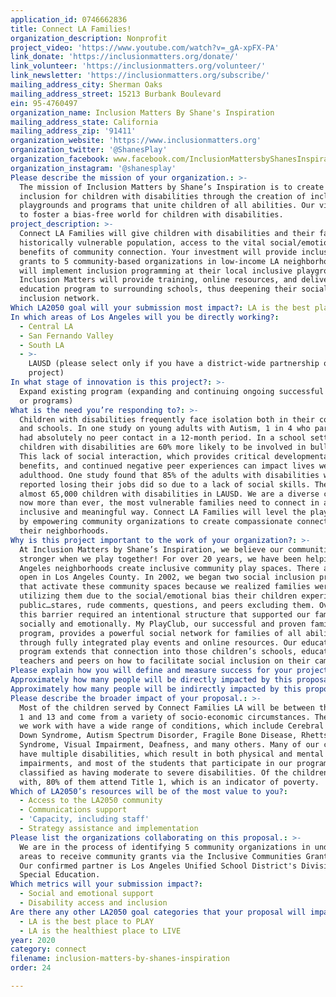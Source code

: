 ```yaml
---
application_id: 0746662836
title: Connect LA Families!
organization_description: Nonprofit
project_video: 'https://www.youtube.com/watch?v=_gA-xpFX-PA'
link_donate: 'https://inclusionmatters.org/donate/'
link_volunteer: 'https://inclusionmatters.org/volunteer/'
link_newsletter: 'https://inclusionmatters.org/subscribe/'
mailing_address_city: Sherman Oaks
mailing_address_street: 15213 Burbank Boulevard
ein: 95-4760497
organization_name: Inclusion Matters By Shane's Inspiration
mailing_address_state: California
mailing_address_zip: '91411'
organization_website: 'https://www.inclusionmatters.org'
organization_twitter: '@ShanesPlay'
organization_facebook: www.facebook.com/InclusionMattersbyShanesInspiration
organization_instagram: '@shanesplay'
Please describe the mission of your organization.: >-
  The mission of Inclusion Matters by Shane’s Inspiration is to create social
  inclusion for children with disabilities through the creation of inclusive
  playgrounds and programs that unite children of all abilities. Our vision is
  to foster a bias-free world for children with disabilities.
project_description: >-
  Connect LA Families will give children with disabilities and their families, a
  historically vulnerable population, access to the vital social/emotional
  benefits of community connection. Your investment will provide inclusion
  grants to 5 community-based organizations in low-income LA neighborhoods who
  will implement inclusion programming at their local inclusive playgrounds.
  Inclusion Matters will provide training, online resources, and deliver our
  education program to surrounding schools, thus deepening their social
  inclusion network.
Which LA2050 goal will your submission most impact?: LA is the best place to CONNECT
In which areas of Los Angeles will you be directly working?:
  - Central LA
  - San Fernando Valley
  - South LA
  - >-
    LAUSD (please select only if you have a district-wide partnership or
    project)
In what stage of innovation is this project?: >-
  Expand existing program (expanding and continuing ongoing successful projects
  or programs)
What is the need you’re responding to?: >-
  Children with disabilities frequently face isolation both in their communities
  and schools. In one study on young adults with Autism, 1 in 4 who participated
  had absolutely no peer contact in a 12-month period. In a school setting,
  children with disabilities are 60% more likely to be involved in bullying.
  This lack of social interaction, which provides critical developmental
  benefits, and continued negative peer experiences can impact lives well into
  adulthood. One study found that 85% of the adults with disabilities who
  reported losing their jobs did so due to a lack of social skills. There are
  almost 65,000 children with disabilities in LAUSD. We are a diverse city, and
  now more than ever, the most vulnerable families need to connect in a truly
  inclusive and meaningful way. Connect LA Families will level the playing field
  by empowering community organizations to create compassionate connections in
  their neighborhoods.
Why is this project important to the work of your organization?: >-
  At Inclusion Matters by Shane’s Inspiration, we believe our communities are
  stronger when we play together! For over 20 years, we have been helping Los
  Angeles neighborhoods create inclusive community play spaces. There are 42
  open in Los Angeles County. In 2002, we began two social inclusion programs
  that activate these community spaces because we realized families were not
  utilizing them due to the social/emotional bias their children experienced in
  public…stares, rude comments, questions, and peers excluding them. Overcoming
  this barrier required an intentional structure that supported our families
  socially and emotionally. My PlayClub, our successful and proven family
  program, provides a powerful social network for families of all abilities
  through fully integrated play events and online resources. Our education
  program extends that connection into those children’s schools, educating their
  teachers and peers on how to facilitate social inclusion on their campuses.
Please explain how you will define and measure success for your project.: "We are scaling up My PlayClub, which has been a social lifeline for thousands of families since we began delivering it, in communities throughout Los Angeles by partnering with 5 non-profit organizations (grantee) in low-income, diverse communities to replicate the program. Each will receive:\n\n-A $5,000 inclusion grant to implement the program,\n- Staff, parent, and volunteer social inclusion training both in-person and online,\n-Together, We Are Able implementation by our staff in their local schools,\n- Sustainability planning support in the areas of fundraising, events, and social media messaging/outreach for families with disabilities.\n\nSuccess will be defined as:\n•\tA minimum of 8 inclusive play events held by the grantees at 5 identified inclusive playgrounds over the grant period (40 total)\n•\tA community inclusion review at each grantee’s organization and gaps in inclusion identified for families of children with disabilities\n•\tA social inclusion social media plan developed and implemented by each grantee\n•\tA minimum of 2 social inclusion trainings with each grantee (10 total)\n•\tA minimum of 3 additional inclusion partnerships developed by each grantee in their community to support ongoing inclusion (15 new partnerships total)\n\nAll families will receive surveys post events to refine and improve community connection services and events. We will hold monthly meetings with our partner organizations to assess progress, and two written financial/program reports will be provided by each grant recipient."
Approximately how many people will be directly impacted by this proposal?: '150'
Approximately how many people will be indirectly impacted by this proposal?: '2657'
Please describe the broader impact of your proposal.: >-
  Most of the children served by Connect Families LA will be between the ages of
  1 and 13 and come from a variety of socio-economic circumstances. The children
  we work with have a wide range of conditions, which include Cerebral Palsy,
  Down Syndrome, Autism Spectrum Disorder, Fragile Bone Disease, Rhetts
  Syndrome, Visual Impairment, Deafness, and many others. Many of our children
  have multiple disabilities, which result in both physical and mental
  impairments, and most of the students that participate in our programs are
  classified as having moderate to severe disabilities. Of the children we work
  with, 80% of them attend Title 1, which is an indicator of poverty.
Which of LA2050’s resources will be of the most value to you?:
  - Access to the LA2050 community
  - Communications support
  - 'Capacity, including staff'
  - Strategy assistance and implementation
Please list the organizations collaborating on this proposal.: >-
  We are in the process of identifying 5 community organizations in under-served
  areas to receive community grants via the Inclusive Communities Grant Program.
  Our confirmed partner is Los Angeles Unified School District's Division of
  Special Education.
Which metrics will your submission impact?:
  - Social and emotional support
  - Disability access and inclusion
Are there any other LA2050 goal categories that your proposal will impact?:
  - LA is the best place to PLAY
  - LA is the healthiest place to LIVE
year: 2020
category: connect
filename: inclusion-matters-by-shanes-inspiration
order: 24

---
```

